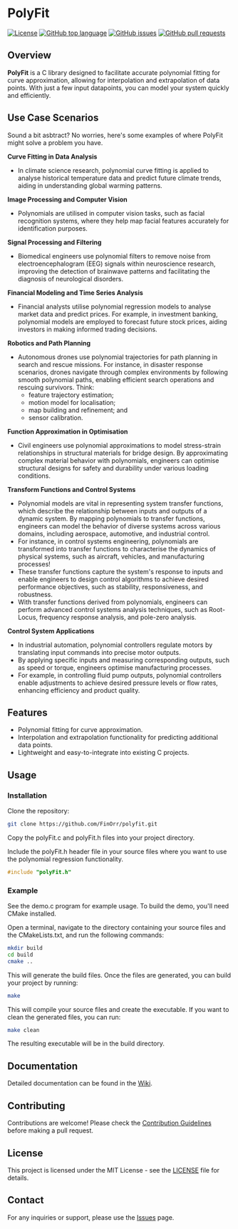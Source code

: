 # PolyFit

[![License](https://img.shields.io/badge/license-MIT-blue.svg)](LICENSE)
[![GitHub top language](https://img.shields.io/github/languages/top/FinOrr/polyfit.svg)](https://github.com/FinOrr/polyfit)
[![GitHub issues](https://img.shields.io/github/issues/FinOrr/polyfit.svg)](https://github.com/FinOrr/polyfit/issues)
[![GitHub pull requests](https://img.shields.io/github/issues-pr/FinOrr/polyfit.svg)](https://github.com/FinOrr/polyfit/pulls)


## Overview

**PolyFit** is a C library designed to facilitate accurate polynomial fitting for curve approximation, allowing for interpolation and extrapolation of data points. With just a few input datapoints, you can model your system quickly and efficiently.

## Use Case Scenarios

Sound a bit asbtract? No worries, here's some examples of where PolyFit might solve a problem you have.

**Curve Fitting in Data Analysis** 
- In climate science research, polynomial curve fitting is applied to analyse historical temperature data and predict future climate trends, aiding in understanding global warming patterns.

**Image Processing and Computer Vision** 
- Polynomials are utilised in computer vision tasks, such as facial recognition systems, where they help map facial features accurately for identification purposes.

**Signal Processing and Filtering**
- Biomedical engineers use polynomial filters to remove noise from electroencephalogram (EEG) signals within neuroscience research, improving the detection of brainwave patterns and facilitating the diagnosis of neurological disorders.

**Financial Modeling and Time Series Analysis**
- Financial analysts utilise polynomial regression models to analyse market data and predict prices. For example, in investment banking, polynomial models are employed to forecast future stock prices, aiding investors in making informed trading decisions.

**Robotics and Path Planning**
- Autonomous drones use polynomial trajectories for path planning in search and rescue missions. For instance, in disaster response scenarios, drones navigate through complex environments by following smooth polynomial paths, enabling efficient search operations and rescuing survivors. Think:
  - feature trajectory estimation;
  - motion model for localisation;
  - map building and refinement; and
  - sensor calibration.

**Function Approximation in Optimisation**
- Civil engineers use polynomial approximations to model stress-strain relationships in structural materials for bridge design. By approximating complex material behavior with polynomials, engineers can optimise structural designs for safety and durability under various loading conditions.

**Transform Functions and Control Systems**
- Polynomial models are vital in representing system transfer functions, which describe the relationship between inputs and outputs of a dynamic system. By mapping polynomials to transfer functions, engineers can model the behavior of diverse systems across various domains, including aerospace, automotive, and industrial control.
- For instance, in control systems engineering, polynomials are transformed into transfer functions to characterise the dynamics of physical systems, such as aircraft, vehicles, and manufacturing processes! 
- These transfer functions capture the system's response to inputs and enable engineers to design control algorithms to achieve desired performance objectives, such as stability, responsiveness, and robustness.
- With transfer functions derived from polynomials, engineers can perform advanced control systems analysis techniques, such as Root-Locus, frequency response analysis, and pole-zero analysis.

**Control System Applications**
- In industrial automation, polynomial controllers regulate motors by translating input commands into precise motor outputs. 
- By applying specific inputs and measuring corresponding outputs, such as speed or torque, engineers optimise manufacturing processes. 
- For example, in controlling fluid pump outputs, polynomial controllers enable adjustments to achieve desired pressure levels or flow rates, enhancing efficiency and product quality.

## Features

- Polynomial fitting for curve approximation.
- Interpolation and extrapolation functionality for predicting additional data points.
- Lightweight and easy-to-integrate into existing C projects.

## Usage

### Installation

Clone the repository:

```bash
git clone https://github.com/FinOrr/polyfit.git
```

Copy the polyFit.c and polyFit.h files into your project directory.

Include the polyFit.h header file in your source files where you want to use the polynomial regression functionality.

```c
#include "polyFit.h"
```

### Example

See the demo.c program for example usage.
To build the demo, you'll need CMake installed.

Open a terminal, navigate to the directory containing your source files and the CMakeLists.txt, and run the following commands:

```bash
mkdir build
cd build
cmake ..
```

This will generate the build files. Once the files are generated, you can build your project by running:
```bash
make
```

This will compile your source files and create the executable. If you want to clean the generated files, you can run:
```bash
make clean
```

The resulting executable will be in the build directory.

## Documentation

Detailed documentation can be found in the [Wiki](https://github.com/FinOrr/polyfit/wiki).

## Contributing

Contributions are welcome! Please check the [Contribution Guidelines](CONTRIBUTING.md) before making a pull request.

## License

This project is licensed under the MIT License - see the [LICENSE](LICENSE) file for details.
  
## Contact

For any inquiries or support, please use the [Issues](https://github.com/FinOrr/polyfit/issues) page.
 
